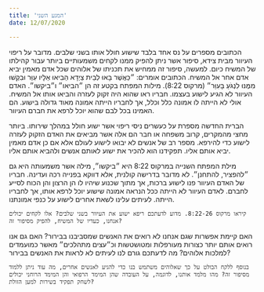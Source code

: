 ```yaml
---
title: 'המגע השני'
date: 12/07/2020

---
```


הכתובים מספרים על נס אחד בלבד שישוע חולל אותו בשני שלבים. מדובר על ריפוי העיוור מבית צידא, סיפור אשר ניתן להפיק ממנו לקחים משמעותיים ביותר עבור קהילתו של המשיח כיום. למעשה, סיפור זה ממחיש את תכניתו של אלוהים שכל אדם מאמין יביא אדם אחר אל המשיח. הכתובים אומרים: ״כַּאֲשֶׁר בָּאוּ לְבֵית צַיְדָא הֵבִיאוּ אֵלָיו עִוֵּר וּבִקְשׁוּ מִמֶּנּוּ לִנְגֹּעַ בָּעִוֵּר״ (מרקוס 8:22). מילות המפתח בקטע זה הן ״הביאו״ ו״ביקשו״. האדם העיוור לא הגיע לישוע בעצמו. חבריו ראו שהוא היה זקוק לעזרה והביאו אותו אל המשיח. אולי לא הייתה לו אמונה כלל וכלל, אך לחבריו הייתה אמונה מאוד גדולה בישוע. הם האמינו בכל לבם שהוא יוכל לרפא את חברם העיוור.

הברית החדשה מספרת על כעשרים ניסי ריפוי אשר ישוע חולל במהלך שירותו. ביותר מחצי מהמקרים, קרוב משפחה או חבר הם אלה אשר מביאים את האדם הזקוק לעזרה לישוע כדי להירפא. מספר רב של אנשים לא יבואו לישוע לעולם אלא אם כן אדם מאמין יביא אותם אליו. תפקידנו הוא להכיר את ישוע לאותם אנשים ולהביא אותם אליו.

מילת המפתח השנייה במרקוס 8:22 היא ״ביקשו״, מילה אשר משמעותה היא גם ״להפציר, להתחנן״. לא מדובר בדרישה קולנית, אלא דווקא בפנייה רכה ועדינה. חבריו של האדם העיוור פנו לישוע ברכות, אך מתוך שכנוע שיהיו לו הן הרצון והן הכוח לסייע לחברם. לאדם העיוור לא הייתה ככל הנראה אמונה שישוע יוכל לרפא אותו, אך לחבריו הייתה. לעיתים עלינו לשאת אחרים לישוע על כנפי אמונתנו.

`קיראו מרקוס 8:22-26. מדוע לדעתכם ריפא ישוע את העיוור בשני שלבים? אלו לקחים יכולים אנחנו, כעדיו של המשיח, להפיק מסיפור זה?`

האם קיימת אפשרות שגם אנחנו לא רואים את האנשים שמסביבנו בבירור? האם גם אנו רואים אותם יותר כצורות מעורפלות ומטושטשות וכ״עצים מתהלכים״ מאשר כמועמדים למלכות אלוהים? מה לדעתכם גורם לנו לעיתים לא לראות את האנשים בבירור?

`בנוסף ללקח הבולט על כך שאלוהים משתמש בנו כדי להגיע לאנשים אחרים, מה עוד ניתן ללמוד מסיפור זה? מהו מלמד אותנו, לדוגמה, על העובדה שהן המימד הרפואי והן המימד הרוחני יכולים לשחק תפקיד בשירות למען הזולת?`